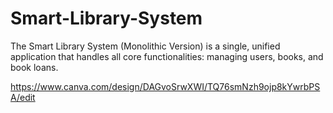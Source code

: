 # Smart-Library-System
The Smart Library System (Monolithic Version) is a single, unified application that handles all core functionalities: managing users, books, and book loans. 

https://www.canva.com/design/DAGvoSrwXWI/TQ76smNzh9ojp8kYwrbPSA/edit
